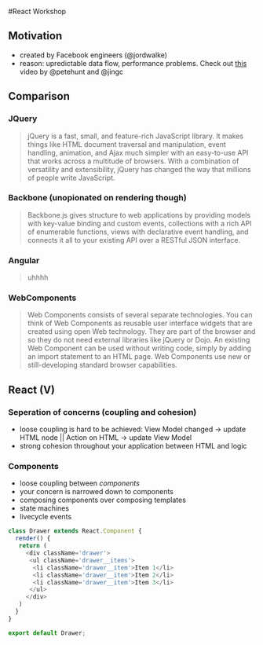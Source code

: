 #React Workshop

## Motivation
- created by Facebook engineers (@jordwalke)
- reason: upredictable data flow, performance problems. Check out [this](https://www.youtube.com/watch?v=nYkdrAPrdcw) video by @petehunt and @jingc

## Comparison

### JQuery
> jQuery is a fast, small, and feature-rich JavaScript library. It makes things like HTML document traversal and manipulation, event handling, animation, and Ajax much simpler with an easy-to-use API that works across a multitude of browsers. With a combination of versatility and extensibility, jQuery has changed the way that millions of people write JavaScript.

### Backbone (unopionated on rendering though)
> Backbone.js gives structure to web applications by providing models with key-value binding and custom events, collections with a rich API of enumerable functions, views with declarative event handling, and connects it all to your existing API over a RESTful JSON interface.

### Angular
> uhhhh

### WebComponents
> Web Components consists of several separate technologies. You can think of Web Components as reusable user interface widgets that are created using open Web technology. They are part of the browser and so they do not need external libraries like jQuery or Dojo. An existing Web Component can be used without writing code, simply by adding an import statement to an HTML page. Web Components use new or still-developing standard browser capabilities.

## React (V)

### Seperation of concerns (coupling and cohesion)
- loose coupling is hard to be achieved: View Model changed -> update HTML node || Action on HTML -> update View Model
- strong cohesion throughout your application between HTML and logic

### Components
- loose coupling between _components_ 
- your concern is narrowed down to components
- composing components over composing templates
- state machines
- livecycle events
 
```javascript
class Drawer extends React.Component {
  render() {
   return (
     <div className='drawer'>
      <ul className='drawer__items'>
       <li className='drawer__item'>Item 1</li>
       <li className='drawer__item'>Item 2</li>
       <li className='drawer__item'>Item 3</li>
      </ul>
     </div>
   )
  }
}

export default Drawer;
```

